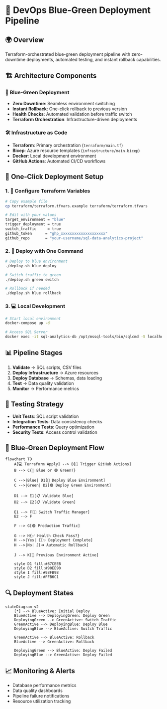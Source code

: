 # 🚀 DevOps Blue-Green Deployment Pipeline

## 🌍 Overview
Terraform-orchestrated blue-green deployment pipeline with zero-downtime deployments, automated testing, and instant rollback capabilities.

## 🏗️ Architecture Components

### 🔄 **Blue-Green Deployment**
- **Zero Downtime**: Seamless environment switching
- **Instant Rollback**: One-click rollback to previous version
- **Health Checks**: Automated validation before traffic switch
- **Terraform Orchestration**: Infrastructure-driven deployments

### 🛠️ **Infrastructure as Code**
- **Terraform**: Primary orchestration (`terraform/main.tf`)
- **Bicep**: Azure resource templates (`infrastructure/main.bicep`)
- **Docker**: Local development environment
- **GitHub Actions**: Automated CI/CD workflows

## 🔧 One-Click Deployment Setup

### 1. 🔑 Configure Terraform Variables
```bash
# Copy example file
cp terraform/terraform.tfvars.example terraform/terraform.tfvars

# Edit with your values
target_environment = "blue"
trigger_deployment = true
switch_traffic     = true
github_token      = "ghp_xxxxxxxxxxxxxxxxxxxx"
github_repo       = "your-username/sql-data-analytics-project"
```

### 2. 🚀 Deploy with One Command
```bash
# Deploy to blue environment
./deploy.sh blue deploy

# Switch traffic to green
./deploy.sh green switch

# Rollback if needed
./deploy.sh blue rollback
```

### 3. 💻 Local Development
```bash
# Start local environment
docker-compose up -d

# Access SQL Server
docker exec -it sql-analytics-db /opt/mssql-tools/bin/sqlcmd -S localhost -U sa
```

## 📊 Pipeline Stages

1. **Validate** → SQL scripts, CSV files
2. **Deploy Infrastructure** → Azure resources
3. **Deploy Database** → Schemas, data loading
4. **Test** → Data quality validation
5. **Monitor** → Performance metrics

## 🧪 Testing Strategy

- **Unit Tests**: SQL script validation
- **Integration Tests**: Data consistency checks
- **Performance Tests**: Query optimization
- **Security Tests**: Access control validation

## 🔄 Blue-Green Deployment Flow

```mermaid
flowchart TD
    A[💻 Terraform Apply] --> B[🚀 Trigger GitHub Actions]
    B --> C{🔵 Blue or 🟢 Green?}
    
    C -->|Blue| D1[🔵 Deploy Blue Environment]
    C -->|Green| D2[🟢 Deploy Green Environment]
    
    D1 --> E1[📋 Validate Blue]
    D2 --> E2[📋 Validate Green]
    
    E1 --> F[🔄 Switch Traffic Manager]
    E2 --> F
    
    F --> G[🟢 Production Traffic]
    
    G --> H{✅ Health Check Pass?}
    H -->|Yes| I[✨ Deployment Complete]
    H -->|No| J[⏪ Automatic Rollback]
    
    J --> K[🔴 Previous Environment Active]
    
    style D1 fill:#87CEEB
    style D2 fill:#90EE90
    style I fill:#98FB98
    style J fill:#FFB6C1
```

## 🔍 Deployment States

```mermaid
stateDiagram-v2
    [*] --> BlueActive: Initial Deploy
    BlueActive --> DeployingGreen: Deploy Green
    DeployingGreen --> GreenActive: Switch Traffic
    GreenActive --> DeployingBlue: Deploy Blue
    DeployingBlue --> BlueActive: Switch Traffic
    
    GreenActive --> BlueActive: Rollback
    BlueActive --> GreenActive: Rollback
    
    DeployingGreen --> BlueActive: Deploy Failed
    DeployingBlue --> GreenActive: Deploy Failed
```

## 📈 Monitoring & Alerts

- Database performance metrics
- Data quality dashboards
- Pipeline failure notifications
- Resource utilization tracking
